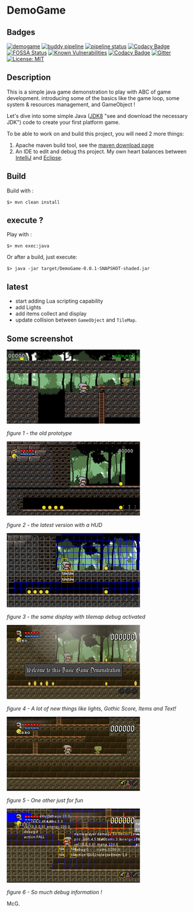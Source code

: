 # DemoGame

## Badges

[![demogame](https://api.travis-ci.org/mcgivrer/demogame.svg?branch=develop)](https://travis-ci.org/mcgivrer/demogame "visit Travis-CI demogame project build page") [![buddy pipeline](https://app.buddy.works/fredericdelorme/demogame/pipelines/pipeline/249436/badge.svg?token=6e56cd1e4c9dade69701affc7c6749e45b72ca1f7047a4594e2b90d669035b3f "buddy pipeline")](https://app.buddy.works/fredericdelorme/demogame/pipelines/pipeline/249436) [![pipeline status](https://framagit.org/mcgivrer/demogame/badges/develop/pipeline.svg)](https://framagit.org/mcgivrer/demogame/commits/develop) [![Codacy Badge](https://api.codacy.com/project/badge/Grade/631ddda85cc24966bd29b8c1fcba10c5)](https://www.codacy.com/manual/SnapGames/demogame?utm_source=github.com&amp;utm_medium=referral&amp;utm_content=mcgivrer/demogame&amp;utm_campaign=Badge_Grade "visit Codacy demogame project quality page") [![FOSSA Status](https://app.fossa.com/api/projects/git%2Bgithub.com%2Fmcgivrer%2Fdemogame.svg?type=shield)](https://app.fossa.com/projects/git%2Bgithub.com%2Fmcgivrer%2Fdemogame?ref=badge_shield) [![Known Vulnerabilities](https://snyk.io//test/github/mcgivrer/demogame/badge.svg?targetFile=pom.xml)](https://snyk.io//test/github/mcgivrer/demogame?targetFile=pom.xml) [![Codacy Badge](https://api.codacy.com/project/badge/Coverage/631ddda85cc24966bd29b8c1fcba10c5)](https://www.codacy.com/manual/SnapGames/demogame?utm_source=github.com&utm_medium=referral&utm_content=mcgivrer/demogame&utm_campaign=Badge_Coverage) [![Gitter](https://img.shields.io/gitter/room/mcgivrer/demogame?color=%23A57&logo=gitter&logoColor=%23CCC)](https://gitter.im/room/snapgames/demogame.git)  [![License: MIT](https://img.shields.io/badge/License-MIT-yellow.svg)](https://opensource.org/licenses/MIT) 

## Description

This is a simple java game demonstration to play with ABC of game development. introducing some of the basics like the game loop, some system & resources management, and GameObject !

Let's dive into some simple Java ([JDK8](https://www.oracle.com/technetwork/java/javase/downloads/jdk8-downloads-2133151.html) "see and download the necessary JDK") code to create your first platform game.

To be able to work on and build this project, you will need 2 more things:

1. Apache maven build tool, see the [maven download page](https://maven.apache.org/download.cgi "Download the maven release according to your OS/preferences")
2. An IDE to edit and debug ths project. My own heart balances between [IntelliJ](https://www.jetbrains.com/idea/download/ "Download IntelliJ Community edition") and [Eclipse](https://www.eclipse.org/downloads/packages/ "Download the Eclipse fundation IDE").

## Build

Build with :

    $> mvn clean install

## execute ?

Play with :

    $> mvn exec:java

Or after a build, just execute:

    $> java -jar target/DemoGame-0.0.1-SNAPSHOT-shaded.jar

## latest

- start adding Lua scripting capability
- add Lights
- add items collect and display
- update collision between `GameObject` and `TileMap`.


## Some screenshot

![Screenshot of the old demo](docs/pages/images/screen-1.png "An old view of the prototype !")

*figure 1 - the old prototype*

![Screenshot of the core](docs/pages/images/screen-2.png "A Good view of the latest prototype !")

*figure 2 - the latest version with a HUD*

![Tilemap debugging activated](docs/pages/images/screen-3.png "Tilemap debugging activated")

*figure 3 - the same display with tilemap debug activated*

![A lot of new things like lights !](docs/pages/images/screen-4.png "Adding lights and text")

*figure 4 - A lot of new things like lights, Gothic Score, Items and Text!*

![One other just for fun](docs/pages/images/screen-5.png "One other just for fun")

*figure 5 - One other just for fun*

![So much debug information !](docs/pages/images/screen-7.png "So much debug information !")

*figure 6 - So much debug information !*

McG.
